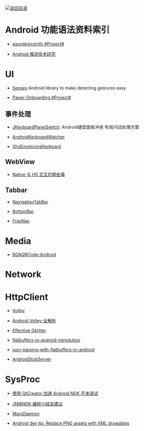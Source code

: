 [![返回目录](https://parg.co/UGo)](https://github.com/wxyyxc1992/Awesome-Links) 
 
 
# Android 功能语法资料索引

* [easydeviceinfo #Project#](https://github.com/nisrulz/easydeviceinfo)

- [Android 推送技术研究](http://www.jianshu.com/p/584707554ed7)

# UI

* [Sensey](https://github.com/nisrulz/sensey):Android library to make detecting gestures easy

* [Paper-Onboarding #Project#](https://github.com/Ramotion/paper-onboarding)

## 事件处理

- [JKeyboardPanelSwitch](https://github.com/Jacksgong/JKeyboardPanelSwitch/blob/master/README.md): Android键盘面板冲突 布局闪动处理方案

- [AndroidKeyboardWatcher](https://github.com/AzimoLabs/AndroidKeyboardWatcher)

- [XhsEmoticonsKeyboard](https://github.com/w446108264/XhsEmoticonsKeyboard)

## WebView

* [Native 与 H5 交互的那些事 ](http://zhengxiaoyong.me/2016/04/20/Native%E4%B8%8EH5%E4%BA%A4%E4%BA%92%E7%9A%84%E9%82%A3%E4%BA%9B%E4%BA%8B/)

## Tabbar

- [NavigationTabBar](https://github.com/DevLight-Mobile-Agency/NavigationTabBar) 

- [BottomBar](https://github.com/roughike/BottomBar)

- [FragNav](https://github.com/ncapdevi/FragNav/)

# Media

* [BGAQRCode-Android](https://github.com/bingoogolapple/BGAQRCode-Android)

# Network

# HttpClient

* [Volley](https://github.com/mcxiaoke/android-volley)

- [Android Volley 全解析](www.kwstu.com/ArticleView/kwstu_20144118313429)

* [Effective OkHttp](http://omgitsmgp.com/2015/12/02/effective-okhttp/)

* [flatbuffers-in-android-introdution](http://frogermcs.github.io/flatbuffers-in-android-introdution/)

* [json-parsing-with-flatbuffers-in-android](http://frogermcs.github.io/json-parsing-with-flatbuffers-in-android/)

- [AndroidStubServer](https://github.com/byoutline/AndroidStubServer)

# SysProc

* [使用 QtCreator 加速 Android NDK 开发调试](https://segmentfault.com/a/1190000004946441)

* [JNI&NDK 编程小结及建议](http://www.tuicool.com/articles/rQbMru2)

- [MarsDaemon](https://github.com/Marswin/MarsDaemon)

- [Android dev tip: Replace PNG assets with XML drawables](http://jebware.com/blog/?p=304)
